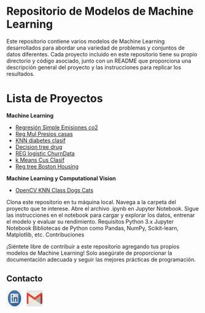 # Repositorio de Modelos de Machine Learning

Este repositorio contiene varios modelos de Machine Learning desarrollados para abordar una variedad de problemas y conjuntos de datos diferentes. Cada proyecto incluido en este repositorio tiene su propio directorio y código asociado, junto con un README que proporciona una descripción general del proyecto y las instrucciones para replicar los resultados.

# **Lista de Proyectos**

 **Machine Learning**

 - [Regresión Simple Emisiones co2 ](https://github.com/williamCastro32/Modelos_ML/tree/main/Regre_simple_Emisiones_co2)
 - [Reg Mul Presios casas](https://github.com/williamCastro32/Modelos_ML/tree/main/Presios_casas_Reg_Mul)
 - [KNN diabetes clasif](https://github.com/williamCastro32/Modelos_ML/tree/main/KNN_diabetes_clasif)
 - [Decision tree drug](https://github.com/williamCastro32/Modelos_ML/tree/main/decision_tree_drug)
 - [REG logistic ChurnData](https://github.com/williamCastro32/Modelos_ML/tree/main/REG_logistica_ChurnData)
 - [k Means Cus Clasif](https://github.com/williamCastro32/Modelos_ML/tree/main/K-means_Cus)
 - [Reg tree Boston Housing](https://github.com/williamCastro32/Modelos_ML/tree/main/Reg_tree_Boston_Housing)

  **Machine Learning y Computational Vision**
   
  - [OpenCV KNN Class Dogs Cats](https://github.com/williamCastro32/Modelos_ML/tree/main/OpenCV_knn_Class_Dogs_Cats)

Clona este repositorio en tu máquina local.
Navega a la carpeta del proyecto que te interese.
Abre el archivo .ipynb en Jupyter Notebook.
Sigue las instrucciones en el notebook para cargar y explorar los datos, entrenar el modelo y evaluar su rendimiento.
Requisitos
Python 3.x
Jupyter Notebook
Bibliotecas de Python como Pandas, NumPy, Scikit-learn, Matplotlib, etc.
Contribuciones

¡Siéntete libre de contribuir a este repositorio agregando tus propios modelos de Machine Learning! Solo asegúrate de proporcionar la documentación adecuada y seguir las mejores prácticas de programación.

## Contacto

<div style="display: flex; align-items: center;">
  <a href="https://www.linkedin.com/public-profile/settings?trk=d_flagship3_profile_self_view_public_profile.com/" style="margin-right: 10px;">
    <img src="./imagenes/in_logo.png" alt="LinkedIn" width="42" height="42">
  </a>
  <a href="mailto:willcr32@gmail.com" style="margin-right: 10px;">
    <img src="./imagenes/gmail_logo.png" alt="Gmail" width="42" height="42">
  </a>
</div>